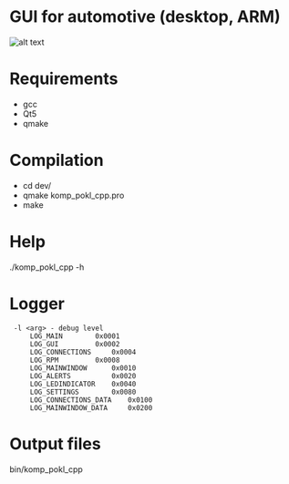 # GUI for automotive (desktop, ARM)
![alt text](https://preview.ibb.co/eZY4c9/Zrzut_ekranu_z_2018_09_11_20_43_48.png)

# Requirements
 - gcc 
 - Qt5
 - qmake

# Compilation
* cd dev/
* qmake komp_pokl_cpp.pro
* make 

# Help
./komp_pokl_cpp -h

# Logger
	 -l <arg> - debug level 
		 LOG_MAIN 		 0x0001
		 LOG_GUI 		 0x0002
		 LOG_CONNECTIONS 	 0x0004
		 LOG_RPM 		 0x0008
		 LOG_MAINWINDOW 	 0x0010
		 LOG_ALERTS 		 0x0020
		 LOG_LEDINDICATOR 	 0x0040
		 LOG_SETTINGS 		 0x0080
		 LOG_CONNECTIONS_DATA 	 0x0100
		 LOG_MAINWINDOW_DATA 	 0x0200


# Output files
bin/komp_pokl_cpp

